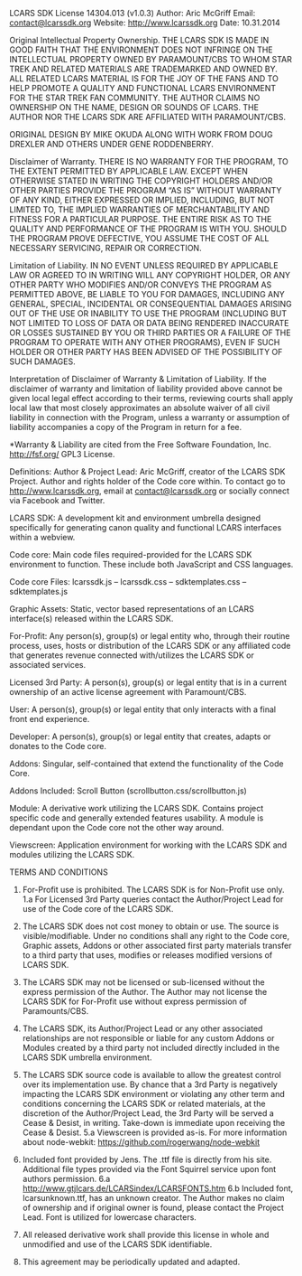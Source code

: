 LCARS SDK License 14304.013 (v1.0.3)
Author: Aric McGriff
Email: contact@lcarssdk.org
Website: http://www.lcarssdk.org
Date: 10.31.2014

Original Intellectual Property Ownership.
THE LCARS SDK IS MADE IN GOOD FAITH THAT THE ENVIRONMENT DOES NOT INFRINGE ON THE INTELLECTUAL PROPERTY OWNED BY PARAMOUNT/CBS TO WHOM STAR TREK AND RELATED MATERIALS ARE TRADEMARKED AND OWNED BY. ALL RELATED LCARS MATERIAL IS FOR THE JOY OF THE FANS AND TO HELP PROMOTE A QUALITY AND FUNCTIONAL LCARS ENVIRONMENT FOR THE STAR TREK FAN COMMUNITY.
THE AUTHOR CLAIMS NO OWNERSHIP ON THE NAME, DESIGN OR SOUNDS OF LCARS. THE AUTHOR NOR THE LCARS SDK ARE AFFILIATED WITH PARAMOUNT/CBS.

ORIGINAL DESIGN BY MIKE OKUDA ALONG WITH WORK FROM DOUG DREXLER AND OTHERS UNDER GENE RODDENBERRY.

Disclaimer of Warranty.
THERE IS NO WARRANTY FOR THE PROGRAM, TO THE EXTENT PERMITTED BY APPLICABLE LAW. EXCEPT WHEN OTHERWISE STATED IN WRITING THE COPYRIGHT HOLDERS AND/OR OTHER PARTIES PROVIDE THE PROGRAM “AS IS” WITHOUT WARRANTY OF ANY KIND, EITHER EXPRESSED OR IMPLIED, INCLUDING, BUT NOT LIMITED TO, THE IMPLIED WARRANTIES OF MERCHANTABILITY AND FITNESS FOR A PARTICULAR PURPOSE. THE ENTIRE RISK AS TO THE QUALITY AND PERFORMANCE OF THE PROGRAM IS WITH YOU. SHOULD THE PROGRAM PROVE DEFECTIVE, YOU ASSUME THE COST OF ALL NECESSARY SERVICING, REPAIR OR CORRECTION.

Limitation of Liability.
IN NO EVENT UNLESS REQUIRED BY APPLICABLE LAW OR AGREED TO IN WRITING WILL ANY COPYRIGHT HOLDER, OR ANY OTHER PARTY WHO MODIFIES AND/OR CONVEYS THE PROGRAM AS PERMITTED ABOVE, BE LIABLE TO YOU FOR DAMAGES, INCLUDING ANY GENERAL, SPECIAL, INCIDENTAL OR CONSEQUENTIAL DAMAGES ARISING OUT OF THE USE OR INABILITY TO USE THE PROGRAM (INCLUDING BUT NOT LIMITED TO LOSS OF DATA OR DATA BEING RENDERED INACCURATE OR LOSSES SUSTAINED BY YOU OR THIRD PARTIES OR A FAILURE OF THE PROGRAM TO OPERATE WITH ANY OTHER PROGRAMS), EVEN IF SUCH HOLDER OR OTHER PARTY HAS BEEN ADVISED OF THE POSSIBILITY OF SUCH DAMAGES.

Interpretation of Disclaimer of Warranty & Limitation of Liability.
If the disclaimer of warranty and limitation of liability provided
above cannot be given local legal effect according to their terms,
reviewing courts shall apply local law that most closely approximates
an absolute waiver of all civil liability in connection with the
Program, unless a warranty or assumption of liability accompanies a
copy of the Program in return for a fee.

*Warranty & Liability are cited from the Free Software Foundation, Inc. <http://fsf.org/> GPL3 License.

Definitions:
Author & Project Lead: Aric McGriff, creator of the LCARS SDK Project. Author and rights holder of the Code core within. To contact go to http://www.lcarssdk.org, email at contact@lcarssdk.org or socially connect via Facebook and Twitter.

LCARS SDK: A development kit and environment umbrella designed specifically for generating canon quality and functional LCARS interfaces within a webview.

Code core: Main code files required-provided for the LCARS SDK environment to function. These include both JavaScript and CSS languages.

Code core Files: lcarssdk.js – lcarssdk.css – sdktemplates.css – sdktemplates.js

Graphic Assets: Static, vector based representations of an LCARS interface(s) released within the LCARS SDK.

For-Profit: Any person(s), group(s) or legal entity who, through their routine process, uses, hosts or distribution of the LCARS SDK or any affiliated code that generates revenue connected with/utilizes the LCARS SDK or associated services.

Licensed 3rd Party: A person(s), group(s) or legal entity that is in a current ownership of an active license agreement with Paramount/CBS.

User: A person(s), group(s) or legal entity that only interacts with a final front end experience.

Developer: A person(s), group(s) or legal entity that creates, adapts or donates to the Code core.

Addons: Singular, self-contained that extend the functionality of the Code Core.

Addons Included: Scroll Button (scrollbutton.css/scrollbutton.js)

Module: A derivative work utilizing the LCARS SDK. Contains project specific code and generally extended features usability. A module is dependant upon the Code core not the other way around.

Viewscreen:  Application environment for working with the LCARS SDK and modules utilizing the LCARS SDK.

TERMS AND CONDITIONS
1. For-Profit use is prohibited. The LCARS SDK is for Non-Profit use only.
1.a For Licensed 3rd Party queries contact the Author/Project Lead for use of the Code core of the LCARS SDK.

2. The LCARS SDK does not cost money to obtain or use.  The source is visible/modifiable. Under no conditions shall any right to the Code core, Graphic assets, Addons or other associated first party materials transfer to a third party that uses, modifies or releases modified versions of LCARS SDK.

3. The LCARS SDK may not be licensed or sub-licensed without the express permission of the Author. The Author may not license the LCARS SDK for For-Profit use without express permission of Paramounts/CBS.

4. The LCARS SDK, its Author/Project Lead or any other associated relationships are not responsible or liable for any custom Addons or Modules created by a third party not included directly included in the LCARS SDK umbrella environment.

5. The LCARS SDK source code is available to allow the greatest control over its implementation use. By chance that a 3rd Party is negatively impacting the LCARS SDK environment or violating any other term and conditions concerning the LCARS SDK or related materials, at the discretion of the Author/Project Lead, the 3rd Party will be served a Cease & Desist, in writing. Take-down is immediate upon receiving the Cease & Desist.
5.a Viewscreen is provided as-is.  For more information about node-webkit: https://github.com/rogerwang/node-webkit

6. Included font provided by Jens. The .ttf file is directly from his site. Additional file types provided via the Font Squirrel service upon font authors permission.
6.a http://www.gtjlcars.de/LCARSindex/LCARSFONTS.htm
6.b Included font, lcarsunknown.ttf, has an unknown creator. The Author makes no claim of ownership and if original owner is found, please contact the Project Lead. Font is utilized for lowercase characters.

7. All released derivative work shall provide this license in whole and unmodified and use of the LCARS SDK identifiable.

8. This agreement may be periodically updated and adapted.
